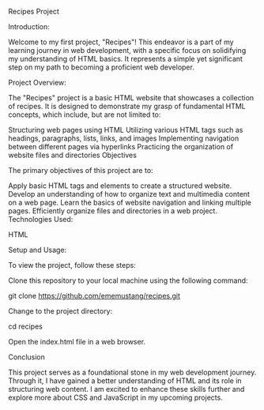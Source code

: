 
Recipes Project

Introduction:

Welcome to my first project, "Recipes"! This endeavor is a part of my learning journey in web development, with a specific focus on solidifying my understanding of HTML basics. It represents a simple yet significant step on my path to becoming a proficient web developer.

Project Overview:

The "Recipes" project is a basic HTML website that showcases a collection of recipes. It is designed to demonstrate my grasp of fundamental HTML concepts, which include, but are not limited to:

Structuring web pages using HTML
Utilizing various HTML tags such as headings, paragraphs, lists, links, and images
Implementing navigation between different pages via hyperlinks
Practicing the organization of website files and directories
Objectives

The primary objectives of this project are to:

Apply basic HTML tags and elements to create a structured website.
Develop an understanding of how to organize text and multimedia content on a web page.
Learn the basics of website navigation and linking multiple pages.
Efficiently organize files and directories in a web project.
Technologies Used:

HTML

Setup and Usage:

To view the project, follow these steps:

Clone this repository to your local machine using the following command:

git clone https://github.com/ememustang/recipes.git

Change to the project directory:

cd recipes

Open the index.html file in a web browser.

Conclusion

This project serves as a foundational stone in my web development journey. Through it, I have gained a better understanding of HTML and its role in structuring web content. I am excited to enhance these skills further and explore more about CSS and JavaScript in my upcoming projects.





